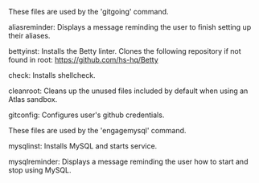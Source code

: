 These files are used by the 'gitgoing' command.


aliasreminder: Displays a message reminding the user to finish setting up their aliases.

bettyinst: Installs the Betty linter. Clones the following repository if not found in root: https://github.com/hs-hq/Betty

check: Installs shellcheck.

cleanroot: Cleans up the unused files included by default when using an Atlas sandbox.

gitconfig: Configures user's github credentials.



These files are used by the 'engagemysql' command.


mysqlinst: Installs MySQL and starts service.

mysqlreminder: Displays a message reminding the user how to start and stop using MySQL.
